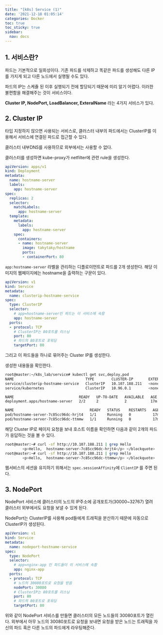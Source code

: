 ```yaml
---
title: "[k8s] Service (1)"
date: '2021-12-18 01:05:14'
categories: Docker
toc: true
toc_sticky: true
sidebar:
  nav: docs
---
```

## 1. 서비스란?

파드는 기본적으로 일회성이다. 기존 파드를 삭제하고 똑같은 파드를 생성해도 다른 IP를 가지게 되고 다른 노드에서 실행될 수도 있다. 

파드의 IP는 스케쥴 된 이후 실행되기 전에 할당되기 때문에 미리 알기 어렵다. 이러한 불편함을 해결해주는 것이 서비스이다.

**Cluster IP, NodePort, LoadBalancer, ExteralName** 라는 4가지 서비스가 있다.



## 2. Cluster IP

타입 지정하지 않으면 사용되는 서비스로, 클러스터 내부의 파드에서는 ClusterIP를 이용해서 서비스에 연결된 파드로 접근할 수 있다. 

클러스터 내부DNS를  사용하므로 외부에서는 사용할 수 없다.

클러스터를 생성하면 kube-proxy가 netfilter에 관련 rule을 생성한다.



```yaml
apiVersion: apps/v1
kind: Deployment
metadata:
  name: hostname-server
  labels:
    app: hostname-server
spec:
  replicas: 2
  selector:
    matchLabels:
      app: hostname-server
  template:
    metadata:
      labels:
        app: hostname-server
    spec:
      containers:
      - name: hostname-server
        image: takytaky/hostname
        ports:
        - containerPort: 80
```

```app:hostname-server``` 라벨을 관리하는 디플로이먼트로 파드를 2개 생성한다. 해당 이미지의 웹페이지에는 hostname을 출력하는 구문이 있다.



```yaml
apiVersion: v1
kind: Service
metadata:
  name: clusterip-hostname-service
spec:
  type: ClusterIP
  selector:
    # app=hostname-server인 파드는 이 서비스에 속함
    app: hostname-server
  ports:
  - protocol: TCP
    # ClusterIP는 80포트를 리스닝
    port: 80
    # 파드의 80포트로 포워딩
    targetPort: 80
```

그리고 이 파드들을 하나로 묶어주는 Cluster IP를 생성한다. 

생성한 내용들을 확인한다.

```bash
root@master:~/k8s_lab/service# kubectl get svc,deploy,pod
NAME                                 TYPE        CLUSTER-IP       EXTERNAL-IP   PORT(S)   AGE
service/clusterip-hostname-service   ClusterIP   10.107.188.211   <none>        80/TCP    17m
service/kubernetes                   ClusterIP   10.96.0.1        <none>        443/TCP   25d

NAME                              READY   UP-TO-DATE   AVAILABLE   AGE
deployment.apps/hostname-server   2/2     2            2           17m

NAME                                   READY   STATUS    RESTARTS   AGE
pod/hostname-server-7c85cc96dc-hrjt4   1/1     Running   0          17m
pod/hostname-server-7c85cc96dc-ttmmw   1/1     Running   0          17m
```

해당 Cluster IP로 페이지 요청을 보내 호스트 이름을 확인하면 다음과 같이 2개의 파드가 응답하는 것을 볼 수 있다.

```bash
root@master:~# curl -sf http://10.107.188.211 | grep Hello
        <p>Hello,  hostname-server-7c85cc96dc-hrjt4</p> </blockquote>
root@master:~# curl -sf http://10.107.188.211 | grep Hello
        <p>Hello,  hostname-server-7c85cc96dc-ttmmw</p> </blockquote>
```



웹서비스의 세션을 유지하기 위해서는 ```spec.sessionAffinity```에 ```ClientIP``` 를 주면 된다.



## 3. NodePort

NodePort 서비스에 클러스터의 노드의 IP주소에 공개포트가(30000~32767) 열려 클러스터 외부에서도 요청을 보낼 수 있게 된다.

NodePort는 ClusterIP를 사용해 pod들에게 트래픽을 분산하기 때문에 자동으로 ClusterIP가 생성된다. 

```yaml
apiVersion: v1
kind: Service
metadata:
  name: nodeport-hostname-service
spec:
  type: NodePort
  selector:
    # app=nginx-app 인 파드들이 이 서비스에 속함
    app: nginx-app
  ports:
  - protocol: TCP
    # 노드의 30080포트로 요청을 받음
    nodePort: 30080
    # ClusterIP는 80포트를 리스닝
    port: 80
    # 파드의 80포트로 포워딩
    targetPort: 80
```



위와 같이 NodePort 서비스를 만들면 클러스터의 모든 노드들의 30080포트가 열린다. 외부에서 아무 노드의 30080포트로 요청을 보내면 요청을 받은 노드는 트래픽을 자신의 파드 혹은 다른 노드의 파드에게 라우팅해준다.